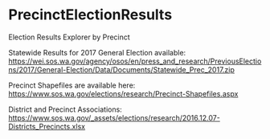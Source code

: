 # PrecinctElectionResults
Election Results Explorer by Precinct

Statewide Results for 2017 General Election available: https://wei.sos.wa.gov/agency/osos/en/press_and_research/PreviousElections/2017/General-Election/Data/Documents/Statewide_Prec_2017.zip

Precinct Shapefiles are available here:
https://www.sos.wa.gov/elections/research/Precinct-Shapefiles.aspx

District and Precinct Associations:
https://www.sos.wa.gov/_assets/elections/research/2016.12.07-Districts_Precincts.xlsx

